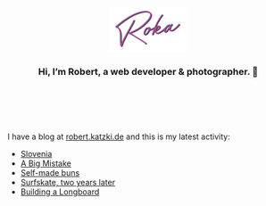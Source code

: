 <div align="center">
  <br>
  <br>
  <br>
  <br>
  <a href="https://robert.katzki.de/">
    <img width="140" src="https://github.com/ro-ka/ro-ka/blob/master/logo.svg" alt="Roka">
  </a>
  <br>
  <h3>Hi, I’m Robert, a web developer & photographer. 👋</h3>
 
  <br>
  <br>
  <br>
  <br>
</div>

I have a blog at [robert.katzki.de](https://robert.katzki.de/) and this is my latest activity:
<!-- BLOG-POST-LIST:START -->
- [Slovenia](https://robert.katzki.de/photos/2022/slovenia)
- [A Big Mistake](https://robert.katzki.de/posts/a-big-mistake)
- [Self-made buns](https://robert.katzki.de/posts/buns)
- [Surfskate, two years later](https://robert.katzki.de/posts/surfskate-two-years-later)
- [Building a Longboard](https://robert.katzki.de/posts/building-a-longboard)
<!-- BLOG-POST-LIST:END -->
